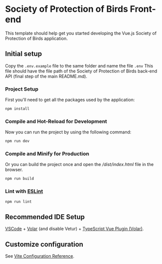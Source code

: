 # Society of Protection of Birds Front-end

This template should help get you started developing the Vue.js Society of Protection of Birds application.

## Initial setup
Copy the `.env.example` file to the same folder and name the file `.env`
This file should have the file path of the Society of Protection of Birds back-end API (final step of the main README.md).

### Project Setup

First you'll need to get all the packages used by the application:
```sh
npm install
```

### Compile and Hot-Reload for Development

Now you can run the project by using the following command:
```sh
npm run dev
```


### Compile and Minify for Production

Or you can build the project once and open the */dist/index.html* file in the browser.
```sh
npm run build
```

### Lint with [ESLint](https://eslint.org/)

```sh
npm run lint
```

## Recommended IDE Setup

[VSCode](https://code.visualstudio.com/) + [Volar](https://marketplace.visualstudio.com/items?itemName=johnsoncodehk.volar) (and disable Vetur) + [TypeScript Vue Plugin (Volar)](https://marketplace.visualstudio.com/items?itemName=johnsoncodehk.vscode-typescript-vue-plugin).

## Customize configuration

See [Vite Configuration Reference](https://vitejs.dev/config/).
